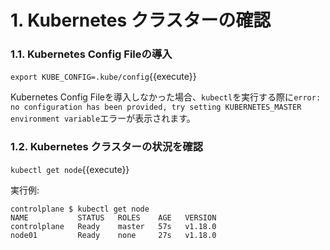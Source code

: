 # 1. Kubernetes クラスターの確認

### 1.1. Kubernetes Config Fileの導入
`export KUBE_CONFIG=.kube/config`{{execute}}


Kubernetes Config Fileを導入しなかった場合、`kubectl`を実行する際に`error: no configuration has been provided, try setting KUBERNETES_MASTER environment variable`エラーが表示されます。

### 1.2. Kubernetes クラスターの状況を確認
`kubectl get node`{{execute}}

実行例:
```
controlplane $ kubectl get node
NAME           STATUS   ROLES    AGE   VERSION
controlplane   Ready    master   57s   v1.18.0
node01         Ready    none     27s   v1.18.0
```